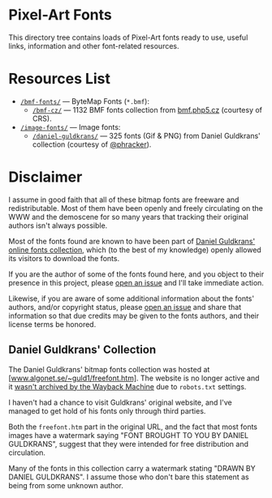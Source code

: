 # Pixel-Art Fonts

This directory tree contains loads of Pixel-Art fonts ready to use, useful links, information and other font-related resources.


# Resources List

-   [`/bmf-fonts/`][bmf-fonts] — ByteMap Fonts (`*.bmf`):
    -   [`/bmf-cz/`][bmf-cz] — 1132 BMF fonts collection from [bmf.php5.cz]  (courtesy of CRS).
-   [`/image-fonts/`][image-fonts] — Image fonts:
    -   [`/daniel-guldkrans/`][daniel-guldkrans] — 325 fonts (Gif & PNG) from Daniel Guldkrans' collection (courtesy of [@phracker]).




# Disclaimer

I assume in good faith that all of these bitmap fonts are freeware and redistributable. Most of them have been openly and freely circulating on the WWW and the demoscene for so many years that tracking their original authors isn't always possible.

Most of the fonts found are known to have been part of [Daniel Guldkrans' online fonts collection], which (to the best of my knowledge) openly allowed its visitors to download the fonts.

If you are the author of some of the fonts found here, and you object to their presence in this project, please [open an issue] and I'll take immediate action.

Likewise, if you are aware of some additional information about the fonts' authors, and/or copyright status, please [open an issue] and share that information so that due credits may be given to the fonts authors, and their license terms be honored.

## Daniel Guldkrans' Collection

The Daniel Guldkrans' bitmap fonts collection was hosted at [www.algonet.se/~guld1/freefont.htm]. The website is no longer active and it [wasn't archived by the Wayback Machine] due to `robots.txt` settings.

I haven't had a chance to visit Guldkrans' original website, and I've managed to get hold of his fonts only through third parties.

Both the `freefont.htm` part in the original URL, and the fact that most fonts images have a watermark saying "FONT BROUGHT TO YOU BY DANIEL GULDKRANS", suggest that they were intended for free distribution and circulation.

Many of the fonts in this collection carry a watermark stating "DRAWN BY DANIEL GULDKRANS". I assume those who don't bare this statement as being from some unknown author.

<!-----------------------------------------------------------------------------
                                REFERENCE LINKS
------------------------------------------------------------------------------>

[open an issue]: https://github.com/tajmone/pmotion-assets/issues/new

[bmf.php5.cz]: http://bmf.php5.cz/

[www.algonet.se/~guld1/freefont.htm]: http://www.algonet.se/~guld1/freefont.htm "Dead link to Daniel Guldkrans' collection"
[wasn't archived by the Wayback Machine]: https://web.archive.org/web/*/http://www.algonet.se/~guld1/freefont.htm

<!-- xrefs -->

[Daniel Guldkrans' online fonts collection]: #daniel-guldkrans-collection

<!-- project files & folders -->

[bmf-fonts]: ./bmf-fonts/
[bmf-cz]: ./bmf-fonts/bmf-cz
[image-fonts]: ./image-fonts/
[daniel-guldkrans]: ./image-fonts/daniel-guldkrans/

<!-- people -->

[@phracker]: https://github.com/phracker "View phracker's GitHub profile"


<!-- EOF -->
